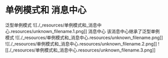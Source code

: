 # 单例模式和 消息中心


泛型单例模式
![[./_resources/单例模式和_消息中心.resources/unknown_filename.1.png]]
消息中心 该消息中心继承了泛型单例模式
![[./_resources/单例模式和_消息中心.resources/unknown_filename.png]]
![[./_resources/单例模式和_消息中心.resources/unknown_filename.2.png]]
![[./_resources/单例模式和_消息中心.resources/unknown_filename.3.png]]

